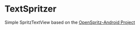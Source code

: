 TextSpritzer
============

Simple SpritzTextView based on the [OpenSpritz-Android Project](https://github.com/OnlyInAmerica/OpenSpritz-Android)
